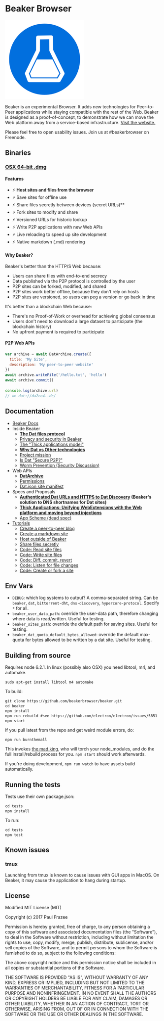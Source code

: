 Beaker Browser
======

![logo.png](build/icons/256x256.png)

Beaker is an experimental Browser.
It adds new technologies for Peer-to-Peer applications while staying compatible with the rest of the Web.
Beaker is designed as a proof-of-concept, to demonstrate how we can move the Web platform away from a service-based infrastructure.
[Visit the website.](https://beakerbrowser.com/)

Please feel free to open usability issues. Join us at #beakerbrowser on Freenode.

## Binaries

### [OSX 64-bit .dmg](https://download.beakerbrowser.net/download/latest/osx)

#### Features

 - :zap: **Host sites and files from the browser**
 - :zap: Save sites for offline use
 - :zap: Share files secretly between devices (secret URLs)**
 - :zap: Fork sites to modify and share
 - :zap: Versioned URLs for historic lookup
 - :zap: Write P2P applications with new Web APIs
 - :zap: Live reloading to speed up site development
 - :zap: Native markdown (.md) rendering
 
#### Why Beaker? 
 
Beaker's better than the HTTP/S Web because:

 - Users can share files with end-to-end secrecy
 - Data published via the P2P protocol is controlled by the user
 - P2P sites can be forked, modified, and shared
 - P2P sites work better offline, because they don't rely on hosts
 - P2P sites are versioned, so users can peg a version or go back in time
 
It's better than a blockchain Web because:

 - There's no Proof-of-Work or overhead for achieving global consensus
 - Users don't need to download a large dataset to participate (the blockchain history)
 - No upfront payment is required to participate
 
#### P2P Web APIs

```js
var archive = await DatArchive.create({
  title: 'My Site',
  description: 'My peer-to-peer website'
})
await archive.writeFile('/hello.txt', 'hello')
await archive.commit()

console.log(archive.url)
// => dat://da2ce4..dc/
```

## Documentation

- [Beaker Docs](https://beakerbrowser.com/docs/)
- Inside Beaker
  - **[The Dat files protocol](https://beakerbrowser.com/docs/inside-beaker/dat-files-protocol.html)**
  - [Privacy and security in Beaker](https://beakerbrowser.com/docs/inside-beaker/privacy-and-security.html)
  - [The "Thick applications model"](https://beakerbrowser.com/docs/inside-beaker/thick-applications.html)
  - **[Why Dat vs Other technologies](https://beakerbrowser.com/docs/inside-beaker/other-technologies.html)**
  - [Project mission](https://beakerbrowser.com/docs/inside-beaker/mission.html)
  - [Is Dat "Secure P2P?"](https://github.com/beakerbrowser/beaker/wiki/Is-Dat-%22Secure-P2P%3F%22)
  - [Worm Prevention (Security Discussion)](https://github.com/beakerbrowser/beaker/wiki/Worm-Prevention-(Security-Discussion))
- Web APIs
  - **[DatArchive](https://beakerbrowser.com/docs/apis/dat.html)**
  - [Permissions](https://beakerbrowser.com/docs/apis/permissions.html)
  - [Dat.json site manifest](https://beakerbrowser.com/docs/apis/manifest.html)
- Specs and Proposals
  - **[Authenticated Dat URLs and HTTPS to Dat Discovery](https://github.com/beakerbrowser/beaker/wiki/Authenticated-Dat-URLs-and-HTTPS-to-Dat-Discovery) (Beaker's solution to DNS shortnames for Dat sites)**
  - **[Thick Applications: Unifying WebExtensions with the Web platform and moving beyond injections](https://github.com/beakerbrowser/beaker/wiki/Thick-Applications:-Unifying-WebExtensions-with-the-Web-platform-and-moving-beyond-injections)**
  - [App Scheme (dead spec)](https://github.com/beakerbrowser/beaker/wiki/App-Scheme)
- [Tutorials](https://beakerbrowser.com/docs/tutorials/)
  - [Create a peer-to-peer blog](https://beakerbrowser.com/docs/tutorials/create-a-blog.html)
  - [Create a markdown site](https://beakerbrowser.com/docs/tutorials/create-a-markdown-site.html)
  - [Host outside of Beaker](https://beakerbrowser.com/docs/tutorials/host-outside-of-beaker.html)
  - [Share files secretly](https://beakerbrowser.com/docs/tutorials/share-files-secretly.html)
  - [Code: Read site files](https://beakerbrowser.com/docs/tutorials/read-site-files.html)
  - [Code: Write site files](https://beakerbrowser.com/docs/tutorials/write-site-files.html)
  - [Code: Diff, commit, revert](https://beakerbrowser.com/docs/tutorials/diff-commit-revert.html)
  - [Code: Listen for file changes](https://beakerbrowser.com/docs/tutorials/listen-for-file-changes.html)
  - [Code: Create or fork a site](https://beakerbrowser.com/docs/tutorials/create-or-fork-a-site.html)

## Env Vars

- `DEBUG`: which log systems to output? A comma-separated string. Can be `beaker`, `dat`, `bittorrent-dht`, `dns-discovery`, `hypercore-protocol`. Specify `*` for all.
- `beaker_user_data_path`: override the user-data path, therefore changing where data is read/written. Useful for testing.
- `beaker_sites_path`: override the default path for saving sites. Useful for testing.
- `beaker_dat_quota_default_bytes_allowed`: override the default max-quota for bytes allowed to be written by a dat site. Useful for testing.

## Building from source

Requires node 6.2.1.
In linux (possibly also OSX) you need libtool, m4, and automake.

```
sudo apt-get install libtool m4 automake
```

To build:

```
git clone https://github.com/beakerbrowser/beaker.git
cd beaker
npm install
npm run rebuild #see https://github.com/electron/electron/issues/5851
npm start
```

If you pull latest from the repo and get weird module errors, do:

```
npm run burnthemall
```

This invokes [the mad king](http://nerdist.com/wp-content/uploads/2016/05/the-mad-king-game-of-thrones.jpg), who will torch your node_modules, and do the full install/rebuild process for you.
`npm start` should work afterwards.

If you're doing development, `npm run watch` to have assets build automatically.

## Running the tests

Tests use their own package.json:

```
cd tests
npm install
```

To run:

```
cd tests
npm test
```

## Known issues

### tmux

Launching from tmux is known to cause issues with GUI apps in MacOS. On Beaker, it may cause the application to hang during startup.

## License

Modified MIT License (MIT)

Copyright (c) 2017 Paul Frazee

Permission is hereby granted, free of charge, to any person obtaining a copy of this software and associated documentation files (the "Software"), to deal in the Software without restriction, including without limitation the rights to use, copy, modify, merge, publish, distribute, sublicense, and/or sell copies of the Software, and to permit persons to whom the Software is furnished to do so, subject to the following conditions:

The above copyright notice and this permission notice shall be included in all copies or substantial portions of the Software.

THE SOFTWARE IS PROVIDED "AS IS", WITHOUT WARRANTY OF ANY KIND, EXPRESS OR IMPLIED, INCLUDING BUT NOT LIMITED TO THE WARRANTIES OF MERCHANTABILITY, FITNESS FOR A PARTICULAR PURPOSE AND NONINFRINGEMENT. IN NO EVENT SHALL THE AUTHORS OR COPYRIGHT HOLDERS BE LIABLE FOR ANY CLAIM, DAMAGES OR OTHER LIABILITY, WHETHER IN AN ACTION OF CONTRACT, TORT OR OTHERWISE, ARISING FROM, OUT OF OR IN CONNECTION WITH THE SOFTWARE OR THE USE OR OTHER DEALINGS IN THE SOFTWARE.
